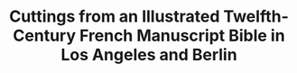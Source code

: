 ---
title: "Cuttings from an Illustrated Twelfth-Century French Manuscript Bible in Los Angeles and Berlin"
short_title: 
layout: "essay"
order: 15
contributor: 
  - id: balai
  - id: pkidd
copyright: "Getty Research Journal, no. 19 (2024) © 2024 Beatrice Alai and Peter Kidd"
abstract:
---
